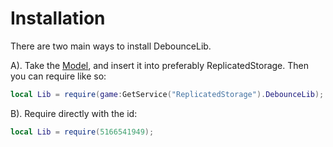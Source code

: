 # Installation
There are two main ways to install DebounceLib.

A). Take the [Model](https://www.roblox.com/library/5166541949/DebounceLib), and insert it into preferably ReplicatedStorage. Then you can require like so:
```lua
local Lib = require(game:GetService("ReplicatedStorage").DebounceLib);
```
B). Require directly with the id:
```lua
local Lib = require(5166541949);
```